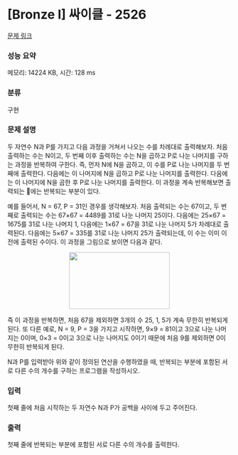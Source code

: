 # [Bronze I] 싸이클 - 2526 

[문제 링크](https://www.acmicpc.net/problem/2526) 

### 성능 요약

메모리: 14224 KB, 시간: 128 ms

### 분류

구현

### 문제 설명

<p>두 자연수 N과 P를 가지고  다음 과정을 거쳐서 나오는 수를 차례대로 출력해보자. 처음 출력하는 수는 N이고, 두 번째 이후 출력하는 수는 N을 곱하고 P로 나눈 나머지를 구하는 과정을 반복하여 구한다. 즉, 먼저 N에 N을 곱하고, 이 수를 P로 나눈 나머지를 두 번째에 출력한다. 다음에는 이 나머지에 N을 곱하고 P로 나눈 나머지를 출력한다. 다음에는 이 나머지에 N을 곱한 후 P로 나눈 나머지를 출력한다. 이 과정을 계속 반복해보면 출력되는 에는 반복되는 부분이 있다. </p>

<p>예를 들어서, N = 67, P = 31인 경우를 생각해보자. 처음 출력되는 수는 67이고, 두 번째로 출력되는 수는 67×67 = 4489를 31로 나눈 나머지 25이다. 다음에는 25×67 = 1675를 31로 나눈 나머지 1, 다음에는 1×67 = 67을 31로 나눈 나머지 5가 차례대로 출력된다. 다음에는 5×67 = 335를 31로 나눈 나머지 25가 출력되는데, 이 수는 이미 이전에 출력된 수이다. 이 과정을 그림으로 보이면 다음과 같다.</p>

<p style="text-align: center;"><img alt="" src="" style="width: 226px; height: 128px;"></p>

<p>즉 이 과정을 반복하면, 처음 67을 제외하면 3개의 수 25, 1, 5가 계속 무한히 반복되게 된다.   또 다른 예로, N = 9, P = 3을 가지고 시작하면, 9×9 = 81이고 3으로 나눈 나머지는 0이며, 0×3 = 0이고 3으로 나눈 나머지도 0이기 때문에 처음 9를 제외하면 0이 무한히 반복되게 된다. </p>

<p>N과 P를 입력받아 위와 같이 정의된 연산을 수행하였을 때,  반복되는 부분에 포함된 서로 다른 수의 개수를 구하는 프로그램을 작성하시오.</p>

### 입력 

 <p>첫째 줄에 처음 시작하는 두 자연수 N과 P가 공백을 사이에 두고 주어진다.</p>

### 출력 

 <p>첫째 줄에 반복되는 부분에 포함된 서로 다른 수의 개수를 출력한다.</p>

